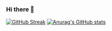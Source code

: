 ### Hi there 👋
[![GitHub Streak](https://streak-stats.demolab.com/?user=Sunil8090)](https://git.io/streak-stats)
[![Anurag's GitHub stats](https://github-readme-stats.vercel.app/api?username=Sunil8090)](https://github.com/anuraghazra/github-readme-stats)
<!--
**Sunil8090/Sunil8090** is a ✨ _special_ ✨ repository because its `README.md` (this file) appears on your GitHub profile.

Here are some ideas to get you started:

- 🔭 I’m currently working on ...
- 🌱 I’m currently learning ...
- 👯 I’m looking to collaborate on ...
- 🤔 I’m looking for help with ...
- 💬 Ask me about ...
- 📫 How to reach me: ...
- 😄 Pronouns: ...
- ⚡ Fun fact: ...
-->
